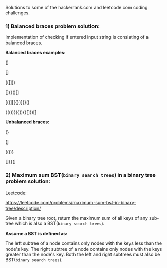 Solutions to some of the hackerrank.com and leetcode.com coding challenges.

### 1) Balanced braces problem solution:

Implementation of checking if entered input string is consisting of a balanced braces.

**Balanced braces examples:**

()

[]

(([]))

[]{}()[]

[()][({})]{}()

{(())}({(){}[]})[]

**Unbalanced braces:**

(}

(]

((()}

[]{}(]

### 2) Maximum sum BST(`binary search trees`) in a binary tree problem solution:

Leetcode: 

https://leetcode.com/problems/maximum-sum-bst-in-binary-tree/description/

Given a binary tree root, return the maximum sum of all keys of any sub-tree which is also a BST(`binary search trees`).

**Assume a BST is defined as:**

The left subtree of a node contains only nodes with the keys less than the node's key.
The right subtree of a node contains only nodes with the keys greater than the node's key.
Both the left and right subtrees must also be BST(`binary search trees`).
